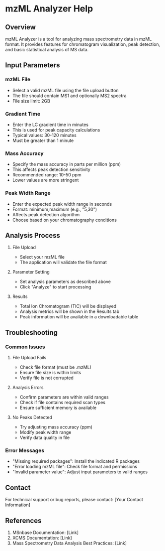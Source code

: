 # mzML Analyzer Help

## Overview
mzML Analyzer is a tool for analyzing mass spectrometry data in mzML format. It provides features for chromatogram visualization, peak detection, and basic statistical analysis of MS data.

## Input Parameters

### mzML File
- Select a valid mzML file using the file upload button
- The file should contain MS1 and optionally MS2 spectra
- File size limit: 2GB

### Gradient Time
- Enter the LC gradient time in minutes
- This is used for peak capacity calculations
- Typical values: 30-120 minutes
- Must be greater than 1 minute

### Mass Accuracy
- Specify the mass accuracy in parts per million (ppm)
- This affects peak detection sensitivity
- Recommended range: 10-50 ppm
- Lower values are more stringent

### Peak Width Range
- Enter the expected peak width range in seconds
- Format: minimum,maximum (e.g., "5,30")
- Affects peak detection algorithm
- Choose based on your chromatography conditions

## Analysis Process

1. File Upload
   - Select your mzML file
   - The application will validate the file format

2. Parameter Setting
   - Set analysis parameters as described above
   - Click "Analyze" to start processing

3. Results
   - Total Ion Chromatogram (TIC) will be displayed
   - Analysis metrics will be shown in the Results tab
   - Peak information will be available in a downloadable table

## Troubleshooting

### Common Issues

1. File Upload Fails
   - Check file format (must be .mzML)
   - Ensure file size is within limits
   - Verify file is not corrupted

2. Analysis Errors
   - Confirm parameters are within valid ranges
   - Check if file contains required scan types
   - Ensure sufficient memory is available

3. No Peaks Detected
   - Try adjusting mass accuracy (ppm)
   - Modify peak width range
   - Verify data quality in file

### Error Messages

- "Missing required packages": Install the indicated R packages
- "Error loading mzML file": Check file format and permissions
- "Invalid parameter value": Adjust input parameters to valid ranges

## Contact

For technical support or bug reports, please contact:
[Your Contact Information]

## References

1. MSnbase Documentation: [Link]
2. XCMS Documentation: [Link]
3. Mass Spectrometry Data Analysis Best Practices: [Link] 